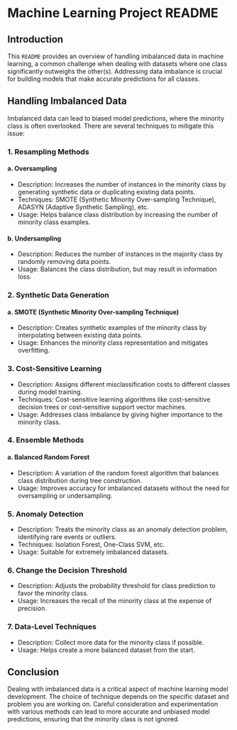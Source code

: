 # Machine Learning Project README

## Introduction

This `README` provides an overview of handling imbalanced data in machine learning, a common challenge when dealing with datasets where one class significantly outweighs the other(s). Addressing data imbalance is crucial for building models that make accurate predictions for all classes.

## Handling Imbalanced Data

Imbalanced data can lead to biased model predictions, where the minority class is often overlooked. There are several techniques to mitigate this issue:

### 1. **Resampling Methods**

#### a. **Oversampling**

   - Description: Increases the number of instances in the minority class by generating synthetic data or duplicating existing data points.
   - Techniques: SMOTE (Synthetic Minority Over-sampling Technique), ADASYN (Adaptive Synthetic Sampling), etc.
   - Usage: Helps balance class distribution by increasing the number of minority class examples.

#### b. **Undersampling**

   - Description: Reduces the number of instances in the majority class by randomly removing data points.
   - Usage: Balances the class distribution, but may result in information loss.

### 2. **Synthetic Data Generation**

#### a. **SMOTE (Synthetic Minority Over-sampling Technique)**

   - Description: Creates synthetic examples of the minority class by interpolating between existing data points.
   - Usage: Enhances the minority class representation and mitigates overfitting.

### 3. **Cost-Sensitive Learning**

   - Description: Assigns different misclassification costs to different classes during model training.
   - Techniques: Cost-sensitive learning algorithms like cost-sensitive decision trees or cost-sensitive support vector machines.
   - Usage: Addresses class imbalance by giving higher importance to the minority class.

### 4. **Ensemble Methods**

#### a. **Balanced Random Forest**

   - Description: A variation of the random forest algorithm that balances class distribution during tree construction.
   - Usage: Improves accuracy for imbalanced datasets without the need for oversampling or undersampling.

### 5. **Anomaly Detection**

   - Description: Treats the minority class as an anomaly detection problem, identifying rare events or outliers.
   - Techniques: Isolation Forest, One-Class SVM, etc.
   - Usage: Suitable for extremely imbalanced datasets.

### 6. **Change the Decision Threshold**

   - Description: Adjusts the probability threshold for class prediction to favor the minority class.
   - Usage: Increases the recall of the minority class at the expense of precision.

### 7. **Data-Level Techniques**

   - Description: Collect more data for the minority class if possible.
   - Usage: Helps create a more balanced dataset from the start.

## Conclusion

Dealing with imbalanced data is a critical aspect of machine learning model development. The choice of technique depends on the specific dataset and problem you are working on. Careful consideration and experimentation with various methods can lead to more accurate and unbiased model predictions, ensuring that the minority class is not ignored.
